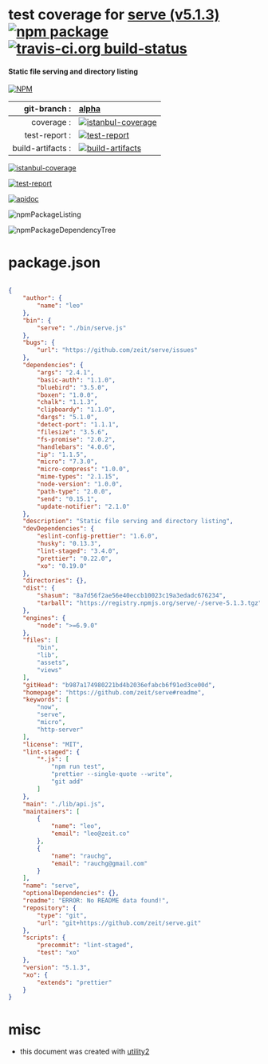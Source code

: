 # test coverage for  [serve (v5.1.3)](https://github.com/zeit/serve#readme)  [![npm package](https://img.shields.io/npm/v/npmtest-serve.svg?style=flat-square)](https://www.npmjs.org/package/npmtest-serve) [![travis-ci.org build-status](https://api.travis-ci.org/npmtest/node-npmtest-serve.svg)](https://travis-ci.org/npmtest/node-npmtest-serve)
#### Static file serving and directory listing

[![NPM](https://nodei.co/npm/serve.png?downloads=true)](https://www.npmjs.com/package/serve)

| git-branch : | [alpha](https://github.com/npmtest/node-npmtest-serve/tree/alpha)|
|--:|:--|
| coverage : | [![istanbul-coverage](https://npmtest.github.io/node-npmtest-serve/build/coverage.badge.svg)](https://npmtest.github.io/node-npmtest-serve/build/coverage.html/index.html)|
| test-report : | [![test-report](https://npmtest.github.io/node-npmtest-serve/build/test-report.badge.svg)](https://npmtest.github.io/node-npmtest-serve/build/test-report.html)|
| build-artifacts : | [![build-artifacts](https://npmtest.github.io/node-npmtest-serve/glyphicons_144_folder_open.png)](https://github.com/npmtest/node-npmtest-serve/tree/gh-pages/build)|

[![istanbul-coverage](https://npmtest.github.io/node-npmtest-serve/build/screenCapture.buildCustomOrg.browser.coverage.html.png)](https://npmtest.github.io/node-npmtest-serve/build/coverage.html/index.html)

[![test-report](https://npmtest.github.io/node-npmtest-serve/build/screenCapture.buildCustomOrg.browser.%252Fhome%252Ftravis%252Fbuild%252Fnpmtest%252Fnode-npmtest-serve%252Ftmp%252Fbuild%252Ftest-report.html.png)](https://npmtest.github.io/node-npmtest-serve/build/test-report.html)

[![apidoc](https://npmdoc.github.io/node-npmdoc-serve/build/screenCapture.buildApidoc.browser.%252Fhome%252Ftravis%252Fbuild%252Fnpmdoc%252Fnode-npmdoc-serve%252Ftmp%252Fbuild%252Fapidoc.html.png)](https://npmdoc.github.io/node-npmdoc-serve/build/apidoc.html)

![npmPackageListing](https://npmtest.github.io/node-npmtest-serve/build/screenCapture.npmPackageListing.svg)

![npmPackageDependencyTree](https://npmtest.github.io/node-npmtest-serve/build/screenCapture.npmPackageDependencyTree.svg)



# package.json

```json

{
    "author": {
        "name": "leo"
    },
    "bin": {
        "serve": "./bin/serve.js"
    },
    "bugs": {
        "url": "https://github.com/zeit/serve/issues"
    },
    "dependencies": {
        "args": "2.4.1",
        "basic-auth": "1.1.0",
        "bluebird": "3.5.0",
        "boxen": "1.0.0",
        "chalk": "1.1.3",
        "clipboardy": "1.1.0",
        "dargs": "5.1.0",
        "detect-port": "1.1.1",
        "filesize": "3.5.6",
        "fs-promise": "2.0.2",
        "handlebars": "4.0.6",
        "ip": "1.1.5",
        "micro": "7.3.0",
        "micro-compress": "1.0.0",
        "mime-types": "2.1.15",
        "node-version": "1.0.0",
        "path-type": "2.0.0",
        "send": "0.15.1",
        "update-notifier": "2.1.0"
    },
    "description": "Static file serving and directory listing",
    "devDependencies": {
        "eslint-config-prettier": "1.6.0",
        "husky": "0.13.3",
        "lint-staged": "3.4.0",
        "prettier": "0.22.0",
        "xo": "0.19.0"
    },
    "directories": {},
    "dist": {
        "shasum": "8a7d56f2ae56e40eccb10023c19a3edadc676234",
        "tarball": "https://registry.npmjs.org/serve/-/serve-5.1.3.tgz"
    },
    "engines": {
        "node": ">=6.9.0"
    },
    "files": [
        "bin",
        "lib",
        "assets",
        "views"
    ],
    "gitHead": "b987a174980221bd4b2036efabcb6f91ed3ce00d",
    "homepage": "https://github.com/zeit/serve#readme",
    "keywords": [
        "now",
        "serve",
        "micro",
        "http-server"
    ],
    "license": "MIT",
    "lint-staged": {
        "*.js": [
            "npm run test",
            "prettier --single-quote --write",
            "git add"
        ]
    },
    "main": "./lib/api.js",
    "maintainers": [
        {
            "name": "leo",
            "email": "leo@zeit.co"
        },
        {
            "name": "rauchg",
            "email": "rauchg@gmail.com"
        }
    ],
    "name": "serve",
    "optionalDependencies": {},
    "readme": "ERROR: No README data found!",
    "repository": {
        "type": "git",
        "url": "git+https://github.com/zeit/serve.git"
    },
    "scripts": {
        "precommit": "lint-staged",
        "test": "xo"
    },
    "version": "5.1.3",
    "xo": {
        "extends": "prettier"
    }
}
```



# misc
- this document was created with [utility2](https://github.com/kaizhu256/node-utility2)
